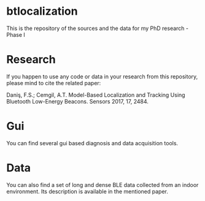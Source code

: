 # btlocalization
This is the repository of the sources and the data for my PhD research - Phase I

# Research
If you happen to use any code or data in your research from this repository, please mind to cite the related paper:

Daniş, F.S.; Cemgil, A.T.
Model-Based Localization and Tracking Using Bluetooth Low-Energy Beacons. Sensors 2017, 17, 2484.

# Gui
You can find several gui based diagnosis and data acquisition tools. 

# Data
You can also find a set of long and dense BLE data collected from an indoor environment. Its description is available in the mentioned paper.